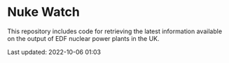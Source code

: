 # Nuke Watch

This repository includes code for retrieving the latest information available on the output of EDF nuclear power plants in the UK.

Last updated: 2022-10-06 01:03